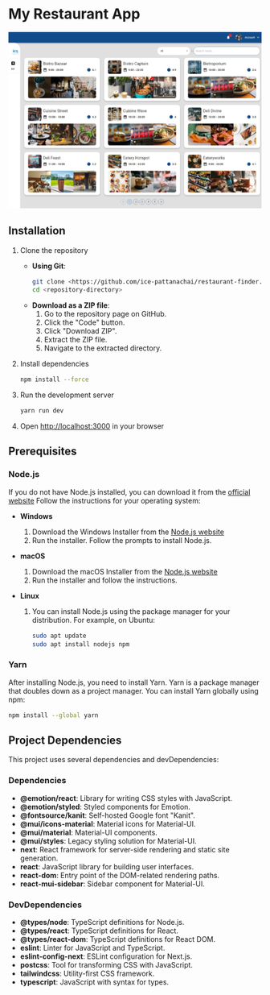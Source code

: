 # My Restaurant App

 ![image](https://raw.githubusercontent.com/ice-pattanachai/restaurant-finder/developer/public/image/Screenshot_6-6-2024_205755_172.20.1.131.jpeg)

## Installation

1. Clone the repository

   - **Using Git**:
     ```bash
     git clone <https://github.com/ice-pattanachai/restaurant-finder.git>
     cd <repository-directory>
     ```
   - **Download as a ZIP file**:
     1. Go to the repository page on GitHub.
     2. Click the "Code" button.
     3. Click "Download ZIP".
     4. Extract the ZIP file.
     5. Navigate to the extracted directory.

2. Install dependencies

   ```bash
   npm install --force
   ```

3. Run the development server

   ```bash
   yarn run dev
   ```

4. Open [http://localhost:3000](http://localhost:3000) in your browser

## Prerequisites

### Node.js

If you do not have Node.js installed, you can download it from the [official website](https://nodejs.org/) Follow the instructions for your operating system:

- **Windows**

  1. Download the Windows Installer from the [Node.js website](https://nodejs.org/)
  2. Run the installer. Follow the prompts to install Node.js.

- **macOS**

  1. Download the macOS Installer from the [Node.js website](https://nodejs.org/)
  2. Run the installer and follow the instructions.

- **Linux**
  1. You can install Node.js using the package manager for your distribution. For example, on Ubuntu:
     ```bash
     sudo apt update
     sudo apt install nodejs npm
     ```

### Yarn

After installing Node.js, you need to install Yarn. Yarn is a package manager that doubles down as a project manager. You can install Yarn globally using npm:

```bash
npm install --global yarn
```

## Project Dependencies

This project uses several dependencies and devDependencies:

### Dependencies

- **@emotion/react**: Library for writing CSS styles with JavaScript.
- **@emotion/styled**: Styled components for Emotion.
- **@fontsource/kanit**: Self-hosted Google font "Kanit".
- **@mui/icons-material**: Material icons for Material-UI.
- **@mui/material**: Material-UI components.
- **@mui/styles**: Legacy styling solution for Material-UI.
- **next**: React framework for server-side rendering and static site generation.
- **react**: JavaScript library for building user interfaces.
- **react-dom**: Entry point of the DOM-related rendering paths.
- **react-mui-sidebar**: Sidebar component for Material-UI.

### DevDependencies

- **@types/node**: TypeScript definitions for Node.js.
- **@types/react**: TypeScript definitions for React.
- **@types/react-dom**: TypeScript definitions for React DOM.
- **eslint**: Linter for JavaScript and TypeScript.
- **eslint-config-next**: ESLint configuration for Next.js.
- **postcss**: Tool for transforming CSS with JavaScript.
- **tailwindcss**: Utility-first CSS framework.
- **typescript**: JavaScript with syntax for types.
